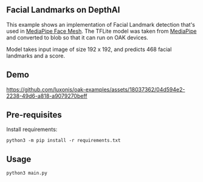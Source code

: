 ## Facial Landmarks on DepthAI

This example shows an implementation of Facial Landmark detection that's used in [MediaPipe Face Mesh](https://google.github.io/mediapipe/solutions/face_mesh.html). The TFLite model was taken from [MediaPipe](https://github.com/google/mediapipe/tree/master/mediapipe/modules/face_landmark) and converted to blob so that it can run on OAK devices.

Model takes input image of size 192 x 192, and predicts 468 facial landmarks and a score.

## Demo

https://github.com/luxonis/oak-examples/assets/18037362/04d594e2-2238-49d6-a818-a9079270beff


## Pre-requisites

Install requirements:
```
python3 -m pip install -r requirements.txt
```

## Usage

```
python3 main.py
```
